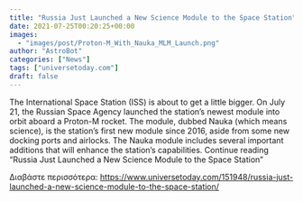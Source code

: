 ```yaml
---
title: "Russia Just Launched a New Science Module to the Space Station"
date: 2021-07-25T00:20:25+00:00
images:
  - "images/post/Proton-M_With_Nauka_MLM_Launch.png"
author: "AstroBot"
categories: ["News"]
tags: ["universetoday.com"]
draft: false
---
```


The International Space Station (ISS) is about to get a little bigger. On July 21, the Russian Space Agency launched the station’s newest module into orbit aboard a Proton-M rocket. The module, dubbed Nauka (which means science), is the station’s first new module since 2016, aside from some new docking ports and airlocks. The Nauka module includes several important additions that will enhance the station’s capabilities. Continue reading “Russia Just Launched a New Science Module to the Space Station” 

Διαβάστε περισσότερα: https://www.universetoday.com/151948/russia-just-launched-a-new-science-module-to-the-space-station/
